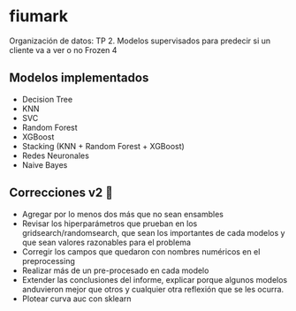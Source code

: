# fiumark
Organización de datos: TP 2. Modelos supervisados para predecir si un cliente va a ver o no Frozen 4

## Modelos implementados
- Decision Tree
- KNN
- SVC
- Random Forest
- XGBoost
- Stacking (KNN + Random Forest + XGBoost)
- Redes Neuronales 
- Naive Bayes

## Correcciones v2 🏁
- Agregar por lo menos dos más que no sean ensambles 
- Revisar los hiperparámetros que prueban en los gridsearch/randomsearch, que sean los importantes de cada modelos y que sean valores razonables para el problema 
- Corregir los campos que quedaron con nombres numéricos en el preprocessing
- Realizar más de un pre-procesado en cada modelo
- Extender las conclusiones del informe, explicar porque algunos modelos anduvieron mejor que otros y cualquier otra reflexión que se les ocurra.
- Plotear curva auc con sklearn 
